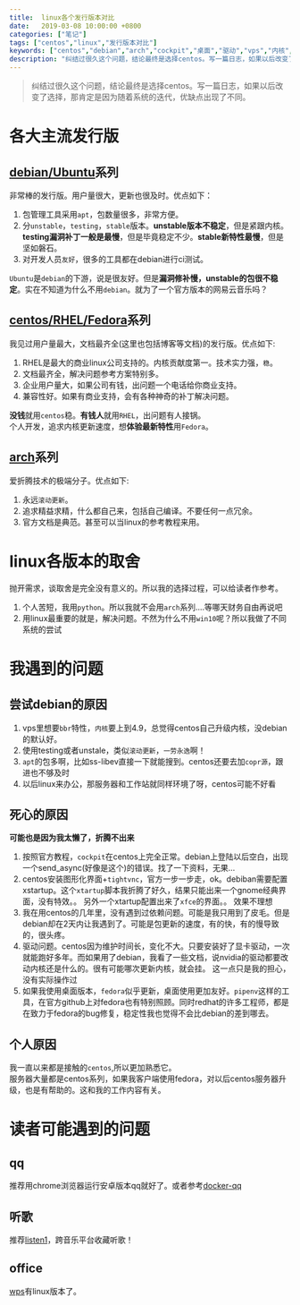 ```yaml
---
title:  linux各个发行版本对比
date:   2019-03-08 10:00:00 +0800
categories: ["笔记"]
tags: ["centos","linux","发行版本对比"]
keywords: ["centos","debian","arch","cockpit","桌面","驱动","vps","内核","兼容","滚动更新"]
description: "纠结过很久这个问题，结论最终是选择centos。写一篇日志，如果以后改变了选择，那肯定是因为随着系统的迭代，优缺点出现了不同"
---
```



> 纠结过很久这个问题，结论最终是选择centos。写一篇日志，如果以后改变了选择，那肯定是因为随着系统的迭代，优缺点出现了不同。

各大主流发行版
===
[debian/Ubuntu](https://www.debian.org)系列
---
非常棒的发行版。用户量很大，更新也很及时。优点如下：  
1. 包管理工具采用`apt`，包数量很多，非常方便。
2. 分`unstable`，`testing`，`stable`版本。**unstable版本不稳定**，但是紧跟内核。**testing漏洞补丁一般是最慢**，但是毕竟稳定不少。**stable新特性最慢**，但是坚如磐石。
3. 对开发人员`友好`，很多的工具都在debian进行ci测试。

`Ubuntu`是`debian`的下游，说是很友好。但是**漏洞修补慢，unstable的包很不稳定**。实在不知道为什么不用`debian`。就为了一个官方版本的网易云音乐吗？


[centos/RHEL/Fedora](https://www.centos.org/)系列
---
我见过用户量最大，文档最齐全(这里也包括博客等文档)的发行版。优点如下:  
1. RHEL是最大的商业linux公司支持的。内核贡献度第一。技术实力强，`稳`。
2. 文档最齐全，解决问题参考方案特别多。
3. 企业用户量大，如果公司有钱，出问题一个电话给你商业支持。
4. 兼容性好。如果有商业支持，会有各种神奇的补丁解决问题。

**没钱**就用`centos`稳。**有钱人**就用`RHEL`，出问题有人接锅。   
个人开发，追求内核更新速度，想**体验最新特性**用`Fedora`。  

[arch](https://www.archlinux.org/)系列
---
爱折腾技术的极端分子。优点如下:  
1. 永远`滚动更新`。
2. 追求精益求精，什么都自己来，包括自己编译。不要任何一点冗余。
3. 官方文档是典范。甚至可以当linux的参考教程来用。


linux各版本的取舍
===
抛开需求，谈取舍是完全没有意义的。所以我的选择过程，可以给读者作参考。
1. 个人苦短，我用`python`。所以我就不会用`arch`系列....等哪天财务自由再说吧
2. 用linux最重要的就是，解决问题。不然为什么不用`win10`呢？所以我做了不同系统的尝试

我遇到的问题
===
尝试debian的原因
---
1. vps里想要`bbr`特性，`内核`要上到4.9，总觉得centos自己升级内核，没debian的默认好。
2. 使用testing或者unstale，类似`滚动更新`，`一劳永逸`啊！
3. `apt`的包多啊，比如ss-libev直接一下就能搜到。centos还要去加`copr源`，跟进也不够及时
4. 以后linux来办公，那服务器和工作站就同样环境了呀，centos可能不好看

死心的原因
---
**可能也是因为我太懒了，折腾不出来**
1. 按照官方教程，`cockpit`在centos上完全正常。debian上登陆以后空白，出现一个send_async(好像是这个)的错误。找了一下资料，无果...
2. centos安装图形化界面+`tightvnc`，官方一步一步走，ok。debiban需要配置xstartup。这个`xtartup`脚本我折腾了好久，结果只能出来一个gnome经典界面，没有特效。。 另外一个xtartup配置出来了`xfce`的界面。。 效果不理想
3. 我在用centos的几年里，没有遇到过依赖问题。可能是我只用到了皮毛。但是debian却在2天内让我遇到了。可能是包更新的速度，有的快，有的慢导致的，很头疼。
4. 驱动问题。centos因为维护时间长，变化不大。只要安装好了显卡驱动，一次就能跑好多年。而如果用了debian，我看了一些文档，说nvidia的驱动都要改动内核还是什么的。很有可能哪次更新内核，就会挂。 这一点只是我的担心，没有实际操作过
5. 如果我使用桌面版本，`fedora`似乎更新，桌面使用更加友好。`pipenv`这样的工具，在官方github上对fedora也有特别照顾。同时redhat的许多工程师，都是在致力于fedora的bug修复，稳定性我也觉得不会比debian的差到哪去。  

个人原因
---
我一直以来都是接触的`centos`,所以更加熟悉它。  
服务器大量都是centos系列，如果我客户端使用fedora，对以后centos服务器升级，也是有帮助的。这和我的工作内容有关。  



读者可能遇到的问题
===
qq
---
推荐用chrome浏览器运行安卓版本qq就好了。或者参考[docker-qq](https://github.com/bestwu/docker-qq)

听歌
---
推荐[listen1](https://github.com/listen1/listen1_desktop)，跨音乐平台收藏听歌！

office
---
[wps](http://www.wps.cn/)有linux版本了。
